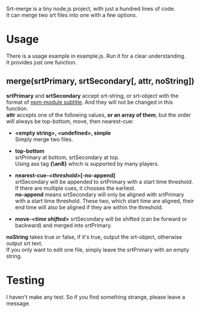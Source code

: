Srt-merge is a tiny node.js project, with just a hundred lines of code.  
It can merge two srt files into one with a few options.  
# Usage
There is a usage example in example.js. Run it for a clear understanding.  
It provides just one function.  
## merge(srtPrimary, srtSecondary\[, attr, noString])
__srtPrimary__ and __srtSecondary__ accept srt-string, or srt-object with the format of [npm-module subtitle](https://www.npmjs.com/package/subtitle).  And they will not be changed in this function.  
__attr__ accepts one of the following values, __or an array of them__, but the order will always be top-bottom, move, then nearest-cue:

* __\<empty string\>, \<undefined\>, simple__  
Simply merge two files.
* __top-bottom__  
srtPrimary at bottom, srtSecondary at top.  
Using ass tag __{\an8}__ which is supported by many players.
* __nearest-cue-*\<threshold\>*\[-no-append]__  
srtSecondary will be appended to srtPrimary with a start time threshold. If there are multiple cues, it chooses the earliest.  
__no-append__ means srtSecondary will only be aligned with srtPrimary with a start time threshold. These two, which start time are aligned, their end time will also be aligned if they are within the threshold.
 
* __move-*\<time shifted\>*__
srtSecondary will be shifted (can be forward or backward) and merged into srtPrimary.  

__noString__ takes true or false, if it's true, output the srt-object, otherwise output srt text.  
If you only want to edit one file, simply leave the srtPrimary with an empty string.

# Testing
I haven't make any test. So if you find something strange, please leave a message.
 
